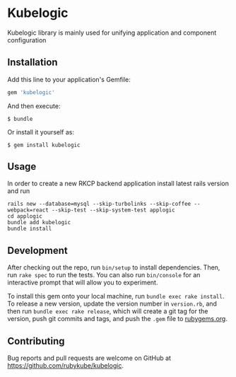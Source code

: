 # Kubelogic

Kubelogic library is mainly used for unifying application and component configuration

## Installation

Add this line to your application's Gemfile:

```ruby
gem 'kubelogic'
```

And then execute:

    $ bundle

Or install it yourself as:

    $ gem install kubelogic

## Usage

In order to create a new RKCP backend application install latest rails version and run

```
rails new --database=mysql --skip-turbolinks --skip-coffee --webpack=react --skip-test --skip-system-test applogic
cd applogic
bundle add kubelogic
bundle install
```

## Development

After checking out the repo, run `bin/setup` to install dependencies. Then, run `rake spec` to run the tests. You can also run `bin/console` for an interactive prompt that will allow you to experiment.

To install this gem onto your local machine, run `bundle exec rake install`. To release a new version, update the version number in `version.rb`, and then run `bundle exec rake release`, which will create a git tag for the version, push git commits and tags, and push the `.gem` file to [rubygems.org](https://rubygems.org).

## Contributing

Bug reports and pull requests are welcome on GitHub at https://github.com/rubykube/kubelogic.
